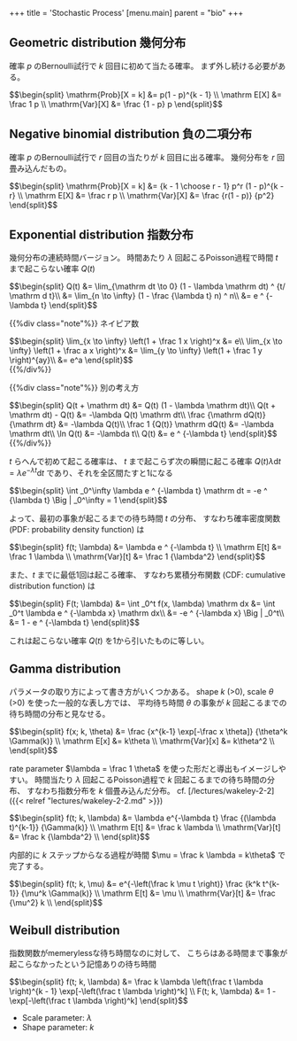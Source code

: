 +++
title = 'Stochastic Process'
[menu.main]
  parent = "bio"
+++

## Geometric distribution 幾何分布

確率 *p* のBernoulli試行で *k* 回目に初めて当たる確率。
まず外し続ける必要がある。

<div>$$\begin{split}
\mathrm{Prob}[X = k] &= p(1 - p)^{k - 1} \\
\mathrm E[X] &= \frac 1 p \\
\mathrm{Var}[X] &= \frac {1 - p} p
\end{split}$$</div>

## Negative binomial distribution 負の二項分布

確率 *p* のBernoulli試行で *r* 回目の当たりが *k* 回目に出る確率。
幾何分布を *r* 回畳み込んだもの。

<div>$$\begin{split}
\mathrm{Prob}[X = k] &= {k - 1 \choose r - 1} p^r (1 - p)^{k - r} \\
\mathrm E[X] &= \frac r p \\
\mathrm{Var}[X] &= \frac {r(1 - p)} {p^2}
\end{split}$$</div>

## Exponential distribution 指数分布

幾何分布の連続時間バージョン。
時間あたり $\lambda$ 回起こるPoisson過程で時間 $t$ まで起こらない確率 $Q(t)$

<div>$$\begin{split}
Q(t) &= \lim_{\mathrm dt \to 0} (1 - \lambda \mathrm dt) ^ {t/ \mathrm d t}\\
     &= \lim_{n \to \infty} (1 - \frac {\lambda t} n) ^ n\\
     &= e ^ {-\lambda t}
\end{split}$$</div>

{{%div class="note"%}}
ネイピア数

<div>$$\begin{split}
\lim_{x \to \infty} \left(1 + \frac 1 x \right)^x &= e\\
\lim_{x \to \infty} \left(1 + \frac a x \right)^x
   &= \lim_{y \to \infty} \left(1 + \frac 1 y \right)^{ay}\\
   &= e^a
\end{split}$$</div>
{{%/div%}}

{{%div class="note"%}}
別の考え方

<div>$$\begin{split}
Q(t + \mathrm dt) &= Q(t) (1 - \lambda \mathrm dt)\\
Q(t + \mathrm dt) - Q(t) &= -\lambda Q(t) \mathrm dt\\
\frac {\mathrm dQ(t)} {\mathrm dt} &= -\lambda Q(t)\\
\frac 1 {Q(t)} \mathrm dQ(t) &= -\lambda \mathrm dt\\
\ln Q(t) &= -\lambda t\\
Q(t) &= e ^ {-\lambda t}
\end{split}$$</div>
{{%/div%}}

$t$ らへんで初めて起こる確率は、
$t$ まで起こらず次の瞬間に起こる確率
$Q(t) \lambda \mathrm dt = \lambda e ^ {-\lambda t} \mathrm dt$
であり、それを全区間たすと1になる

<div>$$\begin{split}
\int _0^\infty \lambda e ^ {-\lambda t} \mathrm dt
   = -e ^ {\lambda t} \Big | _0^\infty
   = 1
\end{split}$$</div>

よって、最初の事象が起こるまでの待ち時間 $t$ の分布、
すなわち確率密度関数 (PDF: probability density function) は

<div>$$\begin{split}
f(t; \lambda) &= \lambda e ^ {-\lambda t} \\
\mathrm E[t] &= \frac 1 \lambda \\
\mathrm{Var}[t] &= \frac 1 {\lambda^2}
\end{split}$$</div>

また、$t$ までに最低1回は起こる確率、
すなわち累積分布関数 (CDF: cumulative distribution function) は

<div>$$\begin{split}
F(t; \lambda)
   &= \int _0^t f(x, \lambda) \mathrm dx
   &= \int _0^t \lambda e ^ {-\lambda x} \mathrm dx\\
   &= -e ^ {-\lambda x} \Big | _0^t\\
   &= 1 - e ^ {-\lambda t}
\end{split}$$</div>

これは起こらない確率 $Q(t)$ を1から引いたものに等しい。

## Gamma distribution

パラメータの取り方によって書き方がいくつかある。
shape *k* (&gt;0), scale *θ* (&gt;0) を使った一般的な表し方では、
平均待ち時間 *θ* の事象が *k* 回起こるまでの待ち時間の分布と見なせる。

<div>$$\begin{split}
f(x; k, \theta) &= \frac {x^{k-1} \exp[-\frac x \theta]} {\theta^k \Gamma(k)} \\
\mathrm E[x] &= k\theta \\
\mathrm{Var}[x] &= k\theta^2 \\
\end{split}$$</div>

rate parameter $\lambda = \frac 1 \theta$ を使った形だと導出もイメージしやすい。
時間当たり *λ* 回起こるPoisson過程で *k* 回起こるまでの待ち時間の分布、
すなわち指数分布を *k* 個畳み込んだ分布。
cf. [/lectures/wakeley-2-2]({{< relref "lectures/wakeley-2-2.md" >}})

<div>$$\begin{split}
f(t; k, \lambda) &= \lambda e^{-\lambda t}
                \frac {(\lambda t)^{k-1}}
                      {\Gamma(k)} \\
\mathrm E[t] &= \frac k \lambda \\
\mathrm{Var}[t] &= \frac k {\lambda^2} \\
\end{split}$$</div>

内部的に *k* ステップからなる過程が時間 $\mu = \frac k \lambda = k\theta$ で完了する。

<div>$$\begin{split}
f(t; k, \mu) &= e^{-\left(\frac k \mu t \right)}
                \frac {k^k t^{k-1}}
                      {\mu^k \Gamma(k)} \\
\mathrm E[t] &= \mu \\
\mathrm{Var}[t] &= \frac {\mu^2} k \\
\end{split}$$</div>

## Weibull distribution

指数関数がmemerylessな待ち時間なのに対して、
こちらはある時間まで事象が起こらなかったという記憶ありの待ち時間

<div>$$\begin{split}
f(t; k, \lambda) &= \frac k \lambda \left(\frac t \lambda \right)^{k - 1}
                    \exp[-\left(\frac t \lambda \right)^k] \\
F(t; k, \lambda) &= 1 - \exp[-\left(\frac t \lambda \right)^k]
\end{split}$$</div>

-   Scale parameter: $\lambda$
-   Shape parameter: *k*
